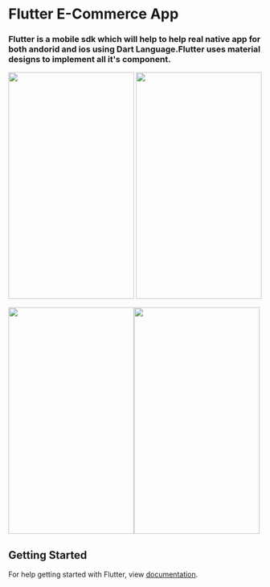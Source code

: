 # Flutter E-Commerce App

### Flutter is a mobile sdk which will help to help real native app for both andorid and ios using Dart Language.Flutter uses material designs to implement all it's component.

<img src="https://github.com/octivia/E-commerce/blob/master/Upload_Image/Screenshot_20190113-153759.png" alt="" 
width="250" height="450" > <img src="https://github.com/octivia/E-commerce/blob/master/Upload_Image/Screenshot_20190113-153803.png" alt="" width="250" height="450" >

<img src="https://github.com/octivia/E-commerce/blob/master/Upload_Image/Screenshot_20190113-153813.png"
alt="" width="250" height="450" ><img src="https://github.com/octivia/E-commerce/blob/master/Upload_Image/Screenshot_20190113-153822.png" alt="" width="250" height="450" >


## Getting Started

For help getting started with Flutter, view 
[documentation](https://flutter.io/).
